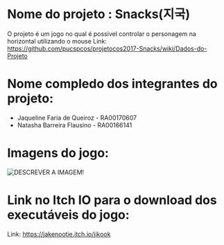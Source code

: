 # Nome do projeto : Snacks(지국)

O projeto é um jogo no qual é possivel controlar o personagem na horizontal utilizando o mouse
Link: https://github.com/pucspcos/projetocos2017-Snacks/wiki/Dados-do-Projeto

# Nome compledo dos integrantes do projeto:

* Jaqueline Faria de Queiroz - RA00170607
* Natasha Barreira Flausino - RA00166141

# Imagens do jogo:

![DESCREVER A IMAGEM!](https://raw.githubusercontent.com/pucspcos/projetocos2017-Snacks/Fotos/Jikook3.png)

# Link no Itch IO para o download dos executáveis do jogo:

Link: https://jakenootie.itch.io/jikook

